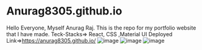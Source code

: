 # Anurag8305.github.io
Hello Everyone, Myself Anurag Raj. This is the repo for my portfolio website that I have made. 
Teck-Stacks=> React, CSS ,Material UI
Deployed Link=>https://anurag8305.github.io/
![image](https://user-images.githubusercontent.com/106643486/212727071-da876750-e6e9-4d74-8258-4c57f68099ae.png)
![image](https://user-images.githubusercontent.com/106643486/212727158-03d373c4-559b-4dda-99da-e05eff6bc787.png)
![image](https://user-images.githubusercontent.com/106643486/212727234-8ef8b99b-d445-4a66-ab9c-836cbcce1949.png)

